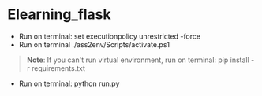 # Elearning_flask
- Run on terminal: set executionpolicy unrestricted -force
- Run on terminal ./ass2env/Scripts/activate.ps1
> **Note**: If you can't run virtual environment, run on terminal: pip install -r requirements.txt
- Run on terminal: python run.py
